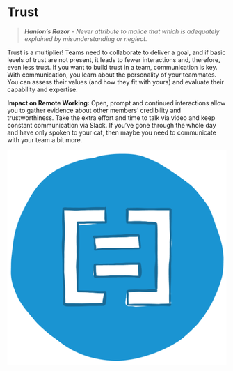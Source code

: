 # Trust

> _**Hanlon’s Razor**_ _- Never attribute to malice that which is adequately explained by misunderstanding or neglect._

Trust is a multiplier! Teams need to collaborate to deliver a goal, and if basic levels of trust are not present, it leads to fewer interactions and, therefore, even less trust. If you want to build trust in a team, communication is key. With communication, you learn about the personality of your teammates. You can assess their values \(and how they fit with yours\) and evaluate their capability and expertise.

**Impact on Remote Working:** Open, prompt and continued interactions allow you to gather evidence about other members’ credibility and trustworthiness. Take the extra effort and time to talk via video and keep constant communication via Slack. If you’ve gone through the whole day and have only spoken to your cat, then maybe you need to communicate with your team a bit more.

![](../.gitbook/assets/equal-experts-logo%20%281%29.png)

